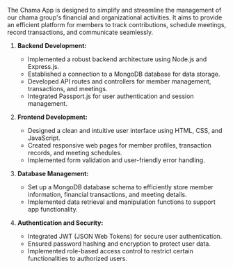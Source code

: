 The Chama App is designed to simplify and streamline the management of our chama group's financial and organizational activities. It aims to provide an efficient platform for members to track contributions, schedule meetings, record transactions, and communicate seamlessly. 


1. **Backend Development:**
   - Implemented a robust backend architecture using Node.js and Express.js.
   - Established a connection to a MongoDB database for data storage.
   - Developed API routes and controllers for member management, transactions, and meetings.
   - Integrated Passport.js for user authentication and session management.

2. **Frontend Development:**
   - Designed a clean and intuitive user interface using HTML, CSS, and JavaScript.
   - Created responsive web pages for member profiles, transaction records, and meeting schedules.
   - Implemented form validation and user-friendly error handling.

3. **Database Management:**
   - Set up a MongoDB database schema to efficiently store member information, financial transactions, and meeting details.
   - Implemented data retrieval and manipulation functions to support app functionality.

4. **Authentication and Security:**
   - Integrated JWT (JSON Web Tokens) for secure user authentication.
   - Ensured password hashing and encryption to protect user data.
   - Implemented role-based access control to restrict certain functionalities to authorized users.
